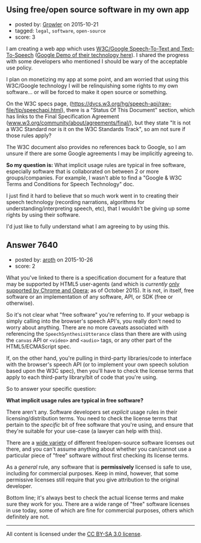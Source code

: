 ## Using free/open source software in my own app

- posted by: [Growler](https://stackexchange.com/users/238615/growler) on 2015-10-21
- tagged: `legal`, `software`, `open-source`
- score: 3

I am creating a web app which uses [W3C/Google Speech-To-Text and Text-To-Speech][1] ([Google Demo of their technology here][2]). I shared the progress with some developers who mentioned I should be wary of the acceptable use policy.

I plan on monetizing my app at some point, and am worried that using this W3C/Google technology I will be relinquishing some rights to my own software... or will be forced to make it open source or something.

On the W3C specs page, (https://dvcs.w3.org/hg/speech-api/raw-file/tip/speechapi.html), there is a "Status Of This Document" section, which has links to the Final Specification Agreement (www.w3.org/community/about/agreements/final/), but they state "It is not a W3C Standard nor is it on the W3C Standards Track", so am not sure if those rules apply?

The W3C document also provides no references back to Google, so I am unsure if there are some Google agreements I may be implicitly agreeing to.

**So my question is:** What implicit usage rules are typical in free software, especially software that is collaborated on between 2 or more groups/companies. For example, I wasn't able to find a "Google & W3C Terms and Conditions for Speech Technology" doc.

I just find it hard to believe that so much work went in to creating their speech technology (recording narrations, algorithms for understanding/interpreting speech, etc), that I wouldn't be giving up some rights by using their software. 

I'd just like to fully understand what I am agreeing to by using this.


  [1]: https://dvcs.w3.org/hg/speech-api/raw-file/tip/speechapi.html
  [2]: https://www.google.com/intl/en/chrome/demos/speech.html


## Answer 7640

- posted by: [aroth](https://stackexchange.com/users/301489/aroth) on 2015-10-26
- score: 2

<p>What you've linked to there is a specification document for a feature that may be supported by HTML5 user-agents (and which is <em>currently</em> <a href="http://caniuse.com/#feat=speech-recognition" rel="nofollow">only supported by Chrome and Opera</a>; as of October 2015).  It is not, in itself, free software or an implementation of any software, API, or SDK (free or otherwise).</p>

<p>So it's not clear what "free software" you're referring to.  If your webapp is simply calling into the browser's speech API's, you really don't need to worry about anything.  There are no more caveats associated with referencing the <code>SpeechSynthesisUtterance</code> class than there are with using the <code>canvas</code> API or <code>&lt;video&gt;</code> and <code>&lt;audio&gt;</code> tags, or any other part of the HTML5/ECMAScript spec.    </p>

<p>If, on the other hand, you're pulling in third-party libraries/code to interface with the browser's speech API (or to implement your own speech solution based upon the W3C spec), then you'll have to check the license terms that apply to each third-party library/bit of code that you're using.  </p>

<p>So to answer your specific question:</p>

<p><strong>What implicit usage rules are typical in free software?</strong></p>

<p>There aren't any.  Software developers set <em>explicit</em> usage rules in their licensing/distribution terms.  You need to check the license terms that pertain to the <em>specific</em> bit of free software that you're using, and ensure that they're suitable for your use-case (a lawyer can help with this).  </p>

<p>There are a <a href="https://en.wikipedia.org/wiki/Comparison_of_free_and_open-source_software_licenses" rel="nofollow">wide variety</a> of different free/open-source software licenses out there, and you can't assume anything about whether you can/cannot use a particular piece of "free" software without first checking its license terms.  </p>

<p>As a <em>general</em> rule, any software that is <strong>permissively</strong> licensed is safe to use, including for commercial purposes.  Keep in mind, however, that some permissive licenses still require that you give attribution to the original developer.  </p>

<p>Bottom line; it's always best to check the actual license terms and make sure they work for you.  There are a wide range of "free" software licenses in use today, some of which are fine for commercial purposes, others which definitely are not.</p>




---

All content is licensed under the [CC BY-SA 3.0 license](https://creativecommons.org/licenses/by-sa/3.0/).
